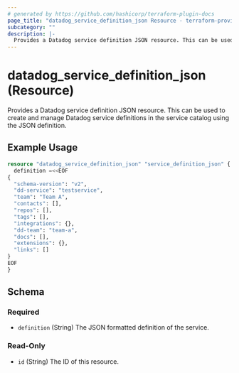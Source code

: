 ```yaml
---
# generated by https://github.com/hashicorp/terraform-plugin-docs
page_title: "datadog_service_definition_json Resource - terraform-provider-datadog"
subcategory: ""
description: |-
  Provides a Datadog service definition JSON resource. This can be used to create and manage Datadog service definitions in the service catalog using the JSON definition.
---
```


# datadog_service_definition_json (Resource)

Provides a Datadog service definition JSON resource. This can be used to create and manage Datadog service definitions in the service catalog using the JSON definition.

## Example Usage

```terraform
resource "datadog_service_definition_json" "service_definition_json" {
  definition =<<EOF
{
  "schema-version": "v2",
  "dd-service": "testservice",
  "team": "Team A",
  "contacts": [],
  "repos": [],
  "tags": [],
  "integrations": {},
  "dd-team": "team-a",
  "docs": [],
  "extensions": {},
  "links": []
}
EOF
}
```

<!-- schema generated by tfplugindocs -->
## Schema

### Required

- `definition` (String) The JSON formatted definition of the service.

### Read-Only

- `id` (String) The ID of this resource.


